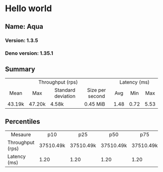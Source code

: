 # Hello world
## Name: Aqua 

### Version: 1.3.5
### Deno version: 1.35.1

## Summary
<table>
<tr>
    <td align="center" colspan="4">Throughput (rps)</td>
    <td align="center" colspan="3">Latency (ms)</td>
</tr>
<tr>
    <td align="center">Mean</td>
    <td align="center">Max</td>
    <td align="center">Standard deviation</td>
    <td align="center">Size per second</td>
    <td align="center">Avg</td>
    <td align="center">Min</td>
    <td align="center">Max</td>
</tr>
<tr>
    <td>43.19k</td>
    <td>47.20k</td>
    <td>4.58k</td>
    <td>0.45 MiB</td>
    <td>1.48</td>
    <td>0.72</td>
    <td>5.53</td>
</tr>
</table>

## Percentiles

<table>
<tr>
  <td align="center">Mesaure</td>
  <td align="center">p10</td>
  <td align="center">p25</td>
  <td align="center">p50</td>
  <td align="center">p75</td>
  <td align="center">p90</td>
  <td align="center">p95</td>
  <td align="center">p99</td>
</tr>
<tr>
  <td>Throughput (rps)</td>
  <td>37510.49k</td>
  <td>37510.49k</td>
  <td>37510.49k</td>
  <td>37510.49k</td>
  <td>47069.79k</td>
  <td>47150.09k</td>
  <td>47197.37k</td>
</tr>
<tr>
  <td>Latency (ms)</td>
  <td>1.20</td>
  <td>1.20</td>
  <td>1.20</td>
  <td>1.20</td>
  <td>1.90</td>
  <td>2.28</td>
  <td>3.26</td>
</tr>
</table>
